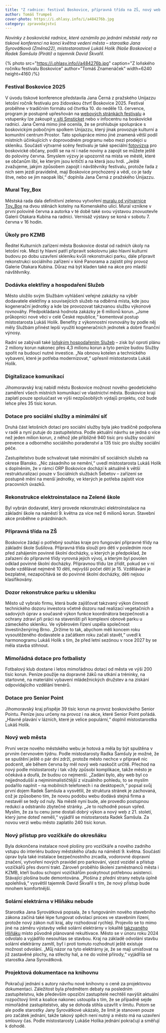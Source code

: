 ```yaml
---
title: "Z radnice: festival Boskovice, přípravná třída na ZŠ, nový web před spuštěním a zamítnutá elektrárna v Hliňáku"
author: Tomáš Trumpeš
cover-photo: https://i.ohlasy.info/i/a484276b.jpg
category: zpravodajství
---
```


*Novinky z boskovické radnice, které oznámilo po jednání městské rady na tiskové konferenci na konci května vedení města – starostka Jana Syrovátková (Změna22), místostarostové Lukáš Holík (Naše Boskovice) a Radek Šamšula (Piráti) a tajemník David Škvařil.*

{% photo src="https://i.ohlasy.info/i/a484276b.jpg" caption="Z loňského ročníku festivalu Boskovice" author="Tomáš Znamenáček" width=6240 height=4160 /%}

### Festival Boskovice 2025

V úvodu tiskové konference představila Jana Černá z pražského Unijazzu letošní ročník festivalu pro židovskou čtvrť Boskovice 2025\. Festival proběhne v tradičním formátu od čtvrtka 10\. do neděle 13\. července, program je postupně upřesňován na [webových stránkách festivalu](https://www.boskovice-festival.cz/cs) a vstupenky lze zakoupit [v síti Smsticket](https://www.smsticket.cz/vstupenky/46736-boskovice-festival-pro-zidovskou-ctvrt-2025-ruzna-mista-boskovice) nebo v infocentru na boskovické radnici. Jana Černá mimo jiné ocenila, že se prohlubuje spolupráce s boskovickým pobočným spolkem Unijazzu, který jinak provozuje kulturní a komunitní centrum Prostor. Tato spolupráce mimo jiné znamená větší podíl místních účinkujících v doprovodném programu nebo mezi prodejci u skleníku. Součástí výtvarné scény festivalu je také speciální [fotovýzva](https://www.boskovice-festival.cz/cs/fotovyzva-boskovice-2025-zapojte-se-i-vy) pro boskovické občany, podílí se na ní i naše noviny a zapojit se můžete ještě do poloviny června. Smyslem výzvy je upozornit na místa ve městě, které se občanům líbí, ke kterým jsou kritičtí a na která jsou hrdí. „Ještě zvažujeme, jakým způsobem zapojit i návštěvníky festivalu, protože řada z nich sem jezdí pravidelně, mají Boskovice prochozený a vědí, co je tady štve, nebo se jim naopak líbí,“ doplnila Jana Černá z pražského Unijazzu.

### Mural Toy\_Box

Městská rada dala definitivní zelenou vytvoření [muralu od výtvarnice Toy\_Box](https://ohlasy.info/clanky/2025/04/toybox-mural.html) na dvou stěnách kotelny na Komenského ulici. Mural vznikne v první polovině června a autorka v té době také svou výstavou znovuotevře Galerii Otakara Kubína na radnici. Vernisáž výstavy se koná v sobotu 7\. června v 16 hodin.

### Úkoly pro KZMB

Ředitel Kulturních zařízení města Boskovice dostal od radních úkoly na letošní rok. Mezi ty hlavní patří připravit sokolovnu jako hlavní kulturní budovu po dobu uzavření skleníku kvůli rekonstrukci parku, dále připravit rekonstrukci sociálního zařízení v kině Panorama a zajistit plný provoz Galerie Otakara Kubína. Důraz má být kladen také na akce pro mladší návštěvníky.

### Dodávka elektřiny a hospodaření Služeb

Město uložilo svým Službám vyhlášení veřejné zakázky na výběr dodavatele elektřiny a souvisejících služeb na odběrná místa, kde jsou kogenerační jednotky a kde lze provozovat takzvanou službu výkonové rovnováhy. Předpokládaná hodnota zakázky je 6 milionů korun. „Jsme průkopníci nové věci v celé České republice,“ komentoval postup místostarosta Lukáš Holík. Benefity z výkonnostní rovnováhy by podle něj měly Službám přinést lepší využití kogeneračních jednotek a dobré finanční výnosy.

Radní se zabývali také [loňským hospodařením Služeb](https://ohlasy.info/clanky/2025/03/z-radnice-3.html) – zisk byl oproti plánu 2 miliony korun nakonec přes 4,3 milionu korun a tyto peníze budou Služby spořit na budoucí nutné investice. „Na obnovu kotelen a technického vybavení, které je potřeba modernizovat,“ upřesnil místostarosta Lukáš Holík.

### Digitalizace komunikací

Jihomoravský kraj nabídl městu Boskovice možnost nového geodetického zaměření všech místních komunikací ve vlastnictví města. Boskovice kraji zaplatí pouze spoluúčast ve výši nezpůsobilých výdajů projektu, což bude lehce přes 35 tisíc korun.

### Dotace pro sociální služby a minimální síť

Druhá část letošních dotací pro sociální služby byla jako tradičně podpořena v radě a nyní putuje do zastupitelstva. Podle aktuální návrhu se jedná o více než jeden milion korun, z něhož jde přibližně 940 tisíc pro služby sociální prevence a odborného sociálního poradenství a 135 tisíc pro služby sociální péče.

Zastupitelstvo bude schvalovat také minimální síť sociálních služeb na okrese Blansko. „Nic zásadního se nemění,“ uvedl místostarosta Lukáš Holík s doplněním, že v rámci ORP Boskovice dochází k aktuálně k větší restrukturalizaci pouze v Sociálních službách Šebetov – zařízení se postupně mění na menší jednotky, ve kterých je potřeba zajistit více pracovních úvazků. 

### Rekonstrukce elektroinstalace na Zelené škole

Byl vybrán dodavatel, který provede rekonstrukci elektroinstalace na základní škole na náměstí 9\. května za více než 6 milionů korun. Stavební akce proběhne o prázdninách.

### Přípravná třída na ZŠ

Boskovice žádají o potřebný souhlas kraje pro fungování přípravné třídy na základní škole Sušilova. Přípravná třída slouží pro děti v posledním roce před zahájením povinné školní docházky, u kterých je předpoklad, že zařazení do přípravné třídy vyrovná jejich vývoj, a kterým byl povolen odklad povinné školní docházky. Přípravnou třídu lze zřídit, pokud se v ní bude vzdělávat nejméně 10 dětí, nejvyšší počet dětí je 15\. Vzdělávání je bezplatné, nezapočítává se do povinné školní docházky, děti nejsou klasifikovány.

### Dozor rekonstrukce parku u skleníku

Město už vybralo firmu, která bude zajišťovat takzvaný výkon činností technického dozoru investora včetně dozoru nad realizací vegetačních a sadových úprav a současně výkon funkce koordinátora bezpečnosti a ochrany zdraví při práci na staveništi při komplexní obnově parku u zámeckého skleníku. Ve výběrovém řízení uspěla společnost Investinženýring Brno. „Držíme to tak, abychom měli koncem roku vysoutěženého dodavatele a začátkem roku začali stavět,“ uvedl k harmonogramu Lukáš Holík s tím, že před letní sezónou v roce 2027 by se měla stavba stihnout.

### Mimořádná dotace pro fotbalisty

Fotbalový klub dostane i letos mimořádnou dotaci od města ve výši 200 tisíc korun. Peníze použije na dopravné žáků na utkání a tréninky, na startovné, na materiální vybavení mládežnických družstev a na získání odpovídajícího vzdělání trenérů. 

### Dotace pro Senior Point

Jihomoravský kraj přispěje 39 tisíc korun na provoz boskovického Senior Pointu. Peníze jsou určeny na provoz i na akce, které Senior Point pořádá. „Hlavně plavání v lázních, které je velice populární,“ doplnil místostarostka Lukáš Holík.

### Nový web města

První verze nového městského webu je hotová a měla by být spuštěna v prvním červnovém týdnu. Podle místostarosty Radka Šamšuly je možné, že se spuštění ještě o pár dní zdrží, protože město nechce v přípravě nic podcenit, ale během června by měl nový web naskočit určitě. Přechod na nový podle místostarosty i tak vždy způsobí komplikace, takže město je očekává a doufá, že budou co nejmenší. „Zadání bylo, aby web byl co nejjednodušší a nejminimalističtější z vizuálního pohledu, to se myslím podařilo naplnit – na mobilních telefonech i na desktopech,“ popsal svůj první dojem Radek Šamšula a vysvětlil, že struktura stránek je zachovaná, což je způsobeno tím, že novou podobu webu dodává stejná firma a nestavěl se tedy od nuly. Na městě nyní bude, ale provedlo postupnou redukci a odstranilo zbytečné stránky. „Je to rozhodně posun vpřed. Myslím, že za tu cenu jsme dostali dobrý výkon a nový web z 21\. století, který jsme doteď neměli,“ vyjádřil se místostarosta Radek Šamšula. Za novou verzi webu město zaplatilo 240 tisíc korun.

### Nový přístup pro vozíčkáře do okresňáku

Byla dokončena instalace nové plošiny pro vozíčkáře a nového zadního vstupu do interiéru budovy městského úřadu na náměstí 9\. května. Součástí úprav byla také instalace bezpečnostního zrcadla, vodorovné dopravní značení, vytvoření nových pravidel pro parkování, vjezd vozidel a přístup vozíčkářů přes dvorní trakt. Zároveň proběhlo školení zaměstnanců města i KZMB, kteří budou schopni vozíčkářům poskytnout potřebnou asistenci. Stávající plošina bude demontována. „Plošina z přední strany nebyla úplně spolehlivá,“ vysvětlil tajemník David Škvařil s tím, že nový přístup bude mnohem komfortnější.

### Solární elektrárna v Hliňáku nebude

Starostka Jana Syrovátková popsala, že s fungováním nového stavebního zákona začíná také lépe fungovat odvolací proces ve stavebním řízení, protože nový zákon nutí kraj, aby rozhodoval rychleji. Projevilo se to mimo jiné na záměru výstavby velké solární elektrárny v lokalitě [takzvaného Hliňáku](https://ohlasy.info/clanky/2023/11/hlinak.html) místo původně plánované rekultivace. Město se v únoru roku 2024 odvolalo a vyjádřilo nesouhlas se stavbou. Kraj na základě odvolání stavbu solární elektrárny zamítl, byť i proti tomuto rozhodnutí ještě existuje možnost odvolání. „Můj názor na tyto elektrárny je, že se mají umisťovat na již zastavěné plochy, na střechy hal, a ne do volné přírody,“ vyjádřila se starostka Jana Syrovátková.

### Projektová dokumentace na knihovnu

Pokračují jednání s autory návrhu nové knihovny o ceně za projektovou dokumentaci. Záležitost byla předmětem debaty na posledním zastupitelstvu, kde především opoziční zastupitelé nechtěli navýšit aktuální rozpočtový limit a koalice nakonec ustoupila s tím, že se případně sejde mimořádné zastupitelstvo, aby se dohoda stihla uzavřít v limitu. Potom se ale podle starostky Jany Syrovátkové ukázalo, že limit je stanoven pouze pro začátek jednání, takže takový spěch není nutný a město má na uzavření smlouvy čas. Podle místostarosty Lukáše Holíka jednání pokračují a směřují k dohodě.